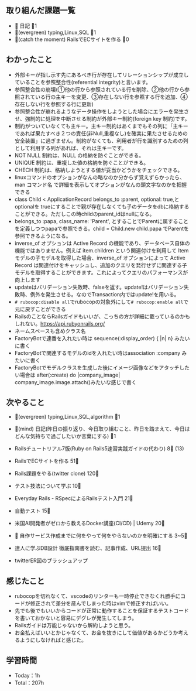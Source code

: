
## 取り組んだ課題一覧

- :memo: 日記 :tomato:1
- :deciduous_tree:(evergreen) typing,Linux,SQL :tomato:1
- :stars:(catch the moment) RailsでECサイトを作る :tomato:0

## わかったこと

- 外部キーが指し示す先にあるべき行が存在してリレーションシップが成立していることを参照整合性(referential integrity)と言います。
- 参照整合性の崩壊(①他の行から参照されている行を削除、②他の行から参照されている行の主キーを変更、③存在しない行を参照する行を追加、④存在しない行を参照する行に更新)
- 参照整合性が崩れるようなデータ操作をしようとした場合にエラーを発生させ、強制的に処理を中断させる制約が外部キー制約(foreign key 制約)です。
- 制約がついていなくても主キー。主キー制約はあくまでもその列に「主キーであれば果たすべき２つの責任(非Null,重複なし)を確実に果たさせるための安全装置」に過ぎません。制約がなくても、利用者が行を識別するための列として利用する列があれば、それは主キーです。
- NOT NULL 制約は、NULL の格納を防ぐことができる。
- UNIQUE 制約は、重複した値の格納を防ぐことができる。
- CHECH 制約は、格納しようとする値が妥当かどうかをチェックできる。
- linuxコマンドのオプションがなんの略なのか分からず覚えずらかったら、man コマンド名 で詳細を表示してオプションがなんの頭文字なのかを把握できる
- class Child < ApplicationRecord belongs_to :parent,  optional: true,とoptionalを trueにすることで親が存在しなくても子のデータをdbに格納することができる。ただしこの時childのparent_idはnullになる。
- belongs_to :papa, class_name: 'Parent', とすることでParentに属することを定義しつつpapaで参照できる。child = Child.new  child.papa でParentを参照できるようになる。
- inverse_of オプションは Active Record の機能であり、データベース自体の機能ではありません。例えば item.children という関連付けを利用して Item モデルの子モデルを取得した場合、inverse_of オプションによって Active Record は関連付けをキャッシュし、追加のクエリを発行せずに関連する子モデルを取得することができます。これによってクエリのパフォーマンスが向上します
- updateはバリデーション失敗時、falseを返す。update!はバリデーション失敗時、例外を発生させる。なのでTransaction内ではupdate!を用いる。
- `# rubocop:disable all`でrubocopの対象外にして`# rubocop:enable all`で元に戻すことができる
- RailsのことならRailsガイドもいいが、こっちの方が詳細に載っているのかもしれない。<https://api.rubyonrails.org/>
- ネームスペースも含めクラス名
- FactoryBotで連番を入れたい時は sequence(:display_order) { |n| n} みたいに書く
- FactoryBotで関連するモデルのidを入れたい時はassociation :company みたいに書く
- FactoryBotでモデルクラスを生成した後にイメージ画像などをアタッチしたい場合は after(:create) do |company_image| company_image.image.attach()みたいな感じで書く



## 次やること

- :deciduous_tree:(evergreen) typing,Linux,SQL,algorithm :tomato:1
- :memo:(mind) 日記(昨日の振り返り、今日取り組むこと、昨日を踏まえて、今日はどんな気持ちで過ごしたいか言葉にする) :tomato:1

- Railsチュートリアル7版(Ruby on Rails5速習実践ガイドの代わり) 8:tomato: (13)
- RailsでECサイトを作る 51:tomato:
- Rails課題をやる(twitter clone) 120:tomato:
- テスト技法について学ぶ 10:tomato:
- Everyday Rails - RSpecによるRailsテスト入門 21:tomato:
- 自動テスト 15:tomato:
- 米国AI開発者がゼロから教えるDocker講座(CI/CD) | Udemy 20:tomato:
- :compass: 自作サービス作成までに何をやって何をやらないのかを明確にする 3~5:tomato:

- 達人に学ぶDB設計 徹底指南書を読む、記事作成、URL提出 16:tomato:
- twitterER図のブラッシュアップ

## 感じたこと

- rubocopを切れなくて、vscodeのリンターも一時停止できなくれ勝手にコードが修正されて差分を産んでしまった時はvimで修正すればいい。
- 先でも後でもいいからコードが正常に動作することを保証するテストコードを書いておかないと容易にデグレが発生してしまう。
- Railsガイドは万能じゃないから解約しようと思う。
- お金払えばいいとかじゃなくて、お金を抜きにして価値があるかどうか考えるようにしなければと感じた。

## 学習時間

- Today：1h
- Total：207h
